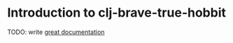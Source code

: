 # Introduction to clj-brave-true-hobbit

TODO: write [great documentation](http://jacobian.org/writing/what-to-write/)
